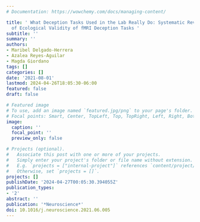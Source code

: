 ```yaml
---
# Documentation: https://wowchemy.com/docs/managing-content/

title: ' What Deception Tasks Used in the Lab Really Do: Systematic Review and Meta-analysis
  of Ecological Validity of fMRI Deception Tasks '
subtitle: ''
summary: ''
authors:
- Maribel Delgado-Herrera
- Azalea Reyes-Aguilar
- Magda Giordano
tags: []
categories: []
date: '2021-08-01'
lastmod: 2024-04-26T18:05:30-06:00
featured: false
draft: false

# Featured image
# To use, add an image named `featured.jpg/png` to your page's folder.
# Focal points: Smart, Center, TopLeft, Top, TopRight, Left, Right, BottomLeft, Bottom, BottomRight.
image:
  caption: ''
  focal_point: ''
  preview_only: false

# Projects (optional).
#   Associate this post with one or more of your projects.
#   Simply enter your project's folder or file name without extension.
#   E.g. `projects = ["internal-project"]` references `content/project/deep-learning/index.md`.
#   Otherwise, set `projects = []`.
projects: []
publishDate: '2024-04-27T00:05:30.394055Z'
publication_types:
- '2'
abstract: ''
publication: '*Neuroscience*'
doi: 10.1016/j.neuroscience.2021.06.005
---
```

